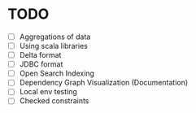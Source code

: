 # TODO

- [ ] Aggregations of data
- [ ] Using scala libraries 
- [ ] Delta format
- [ ] JDBC format
- [ ] Open Search Indexing
- [ ] Dependency Graph Visualization (Documentation)
- [ ] Local env testing
- [ ] Checked constraints
